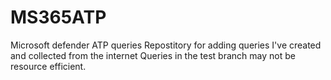 # MS365ATP
Microsoft defender ATP queries
Repostitory for adding queries I've created and collected from the internet
Queries in the test branch may not be resource efficient.
